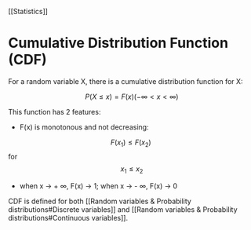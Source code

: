 [[Statistics]]
# Cumulative Distribution Function (CDF)

For a random variable X, there is a cumulative distribution function for X:

$$P(X \le x) = F(x) (- \infty < x < \infty)$$

This function has 2 features:

-   F(x) is monotonous and not decreasing:

$$F(x_1) \leq F(x_2) \ $$ 
for
$$ x_1 \leq x_2$$

-   when x → + $\infty$, F(x) → 1; when x → - $\infty$, F(x) → 0

CDF is defined for both [[Random variables & Probability distributions#Discrete variables]] and [[Random variables & Probability distributions#Continuous variables]].
